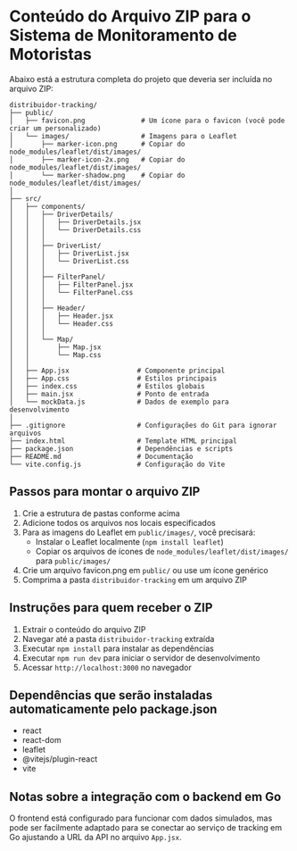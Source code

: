 # Conteúdo do Arquivo ZIP para o Sistema de Monitoramento de Motoristas

Abaixo está a estrutura completa do projeto que deveria ser incluída no arquivo ZIP:

```
distribuidor-tracking/
├── public/
│   ├── favicon.png              # Um ícone para o favicon (você pode criar um personalizado)
│   └── images/                  # Imagens para o Leaflet
│       ├── marker-icon.png      # Copiar do node_modules/leaflet/dist/images/
│       ├── marker-icon-2x.png   # Copiar do node_modules/leaflet/dist/images/
│       └── marker-shadow.png    # Copiar do node_modules/leaflet/dist/images/
│
├── src/
│   ├── components/
│   │   ├── DriverDetails/
│   │   │   ├── DriverDetails.jsx
│   │   │   └── DriverDetails.css
│   │   │
│   │   ├── DriverList/
│   │   │   ├── DriverList.jsx
│   │   │   └── DriverList.css
│   │   │
│   │   ├── FilterPanel/
│   │   │   ├── FilterPanel.jsx
│   │   │   └── FilterPanel.css
│   │   │
│   │   ├── Header/
│   │   │   ├── Header.jsx
│   │   │   └── Header.css
│   │   │
│   │   └── Map/
│   │       ├── Map.jsx
│   │       └── Map.css
│   │
│   ├── App.jsx                 # Componente principal
│   ├── App.css                 # Estilos principais
│   ├── index.css               # Estilos globais
│   ├── main.jsx                # Ponto de entrada
│   └── mockData.js             # Dados de exemplo para desenvolvimento
│
├── .gitignore                  # Configurações do Git para ignorar arquivos
├── index.html                  # Template HTML principal
├── package.json                # Dependências e scripts
├── README.md                   # Documentação
└── vite.config.js              # Configuração do Vite
```

## Passos para montar o arquivo ZIP

1. Crie a estrutura de pastas conforme acima
2. Adicione todos os arquivos nos locais especificados
3. Para as imagens do Leaflet em `public/images/`, você precisará:
   - Instalar o Leaflet localmente (`npm install leaflet`)
   - Copiar os arquivos de ícones de `node_modules/leaflet/dist/images/` para `public/images/`
4. Crie um arquivo favicon.png em `public/` ou use um ícone genérico 
5. Comprima a pasta `distribuidor-tracking` em um arquivo ZIP

## Instruções para quem receber o ZIP

1. Extrair o conteúdo do arquivo ZIP
2. Navegar até a pasta `distribuidor-tracking` extraída
3. Executar `npm install` para instalar as dependências
4. Executar `npm run dev` para iniciar o servidor de desenvolvimento
5. Acessar `http://localhost:3000` no navegador

## Dependências que serão instaladas automaticamente pelo package.json

- react
- react-dom
- leaflet
- @vitejs/plugin-react
- vite

## Notas sobre a integração com o backend em Go

O frontend está configurado para funcionar com dados simulados, mas pode ser facilmente adaptado para se conectar ao serviço de tracking em Go ajustando a URL da API no arquivo `App.jsx`.